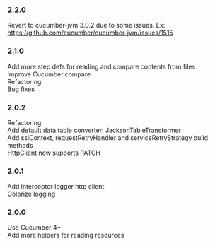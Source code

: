 ### 2.2.0
Revert to cucumber-jvm 3.0.2 due to some issues. Ex:  
https://github.com/cucumber/cucumber-jvm/issues/1515

### 2.1.0
Add more step defs for reading and compare contents from files  
Improve Cucumber.compare  
Refactoring  
Bug fixes

 
### 2.0.2
Refactoring  
Add default data table converter: JacksonTableTransformer  
Add sslContext, requestRetryHandler and serviceRetryStrategy build methods  
HttpClient now supports PATCH

### 2.0.1
Add interceptor logger http client  
Colorize logging

### 2.0.0
Use Cucumber 4+  
Add more helpers for reading resources  
